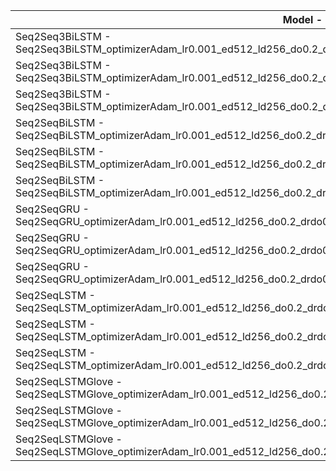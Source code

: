 | Model - Instance | mean_cosine | mean_myevaluation | mean_wer | mean_rouge1 | mean_rouge2 | mean_rougeL |
|---|---|---|---|---|---|---|
| Seq2Seq3BiLSTM - Seq2Seq3BiLSTM_optimizerAdam_lr0.001_ed512_ld256_do0.2_drdo0.2_edo0.2_erdo0.2_batch_size128_epochs50_summaries | 0.4189 | 0.3940 | 1.1440 | 0.1564 | 0.0411 | 0.1552 |
| Seq2Seq3BiLSTM - Seq2Seq3BiLSTM_optimizerAdam_lr0.001_ed512_ld256_do0.2_drdo0.2_edo0.2_erdo0.2_batch_size256_epochs50_summaries | 0.4318 | 0.4035 | 1.1382 | 0.1665 | 0.0435 | 0.1653 |
| Seq2Seq3BiLSTM - Seq2Seq3BiLSTM_optimizerAdam_lr0.001_ed512_ld256_do0.2_drdo0.2_edo0.2_erdo0.2_batch_size64_epochs50_summaries | 0.4198 | 0.3987 | **1.1611** | 0.1588 | 0.0383 | 0.1583 |
| Seq2SeqBiLSTM - Seq2SeqBiLSTM_optimizerAdam_lr0.001_ed512_ld256_do0.2_drdo0.2_edo0.2_erdo0.2_batch_size128_epochs50_summaries | 0.4631 | 0.4319 | 1.0647 | 0.2240 | 0.0696 | 0.2227 |
| Seq2SeqBiLSTM - Seq2SeqBiLSTM_optimizerAdam_lr0.001_ed512_ld256_do0.2_drdo0.2_edo0.2_erdo0.2_batch_size256_epochs50_summaries | 0.4431 | 0.4157 | 1.0895 | 0.2075 | 0.0575 | 0.2052 |
| Seq2SeqBiLSTM - Seq2SeqBiLSTM_optimizerAdam_lr0.001_ed512_ld256_do0.2_drdo0.2_edo0.2_erdo0.2_batch_size64_epochs50_summaries | **0.4731** | **0.4422** | 1.0187 | **0.2416** | **0.0738** | **0.2397** |
| Seq2SeqGRU - Seq2SeqGRU_optimizerAdam_lr0.001_ed512_ld256_do0.2_drdo0.2_edo0.2_erdo0.2_batch_size128_epochs50_summaries | 0.4294 | 0.4114 | 1.0916 | 0.1656 | 0.0417 | 0.1650 |
| Seq2SeqGRU - Seq2SeqGRU_optimizerAdam_lr0.001_ed512_ld256_do0.2_drdo0.2_edo0.2_erdo0.2_batch_size256_epochs50_summaries | 0.3899 | 0.3557 | 1.1170 | 0.1290 | 0.0255 | 0.1287 |
| Seq2SeqGRU - Seq2SeqGRU_optimizerAdam_lr0.001_ed512_ld256_do0.2_drdo0.2_edo0.2_erdo0.2_batch_size64_epochs50_summaries | 0.4445 | 0.4158 | 1.1173 | 0.1884 | 0.0563 | 0.1875 |
| Seq2SeqLSTM - Seq2SeqLSTM_optimizerAdam_lr0.001_ed512_ld256_do0.2_drdo0.2_edo0.2_erdo0.2_batch_size128_epochs50_summaries | 0.4400 | 0.4192 | 1.0826 | 0.1702 | 0.0453 | 0.1694 |
| Seq2SeqLSTM - Seq2SeqLSTM_optimizerAdam_lr0.001_ed512_ld256_do0.2_drdo0.2_edo0.2_erdo0.2_batch_size256_epochs50_summaries | 0.4374 | 0.4173 | 1.0963 | 0.1629 | 0.0407 | 0.1616 |
| Seq2SeqLSTM - Seq2SeqLSTM_optimizerAdam_lr0.001_ed512_ld256_do0.2_drdo0.2_edo0.2_erdo0.2_batch_size64_epochs50_summaries | 0.4266 | 0.4064 | 1.1331 | 0.1607 | 0.0454 | 0.1604 |
| Seq2SeqLSTMGlove - Seq2SeqLSTMGlove_optimizerAdam_lr0.001_ed512_ld256_do0.2_drdo0.2_edo0.2_erdo0.2_batch_size128_epochs50_summaries | 0.4314 | 0.4211 | 1.0877 | 0.1798 | 0.0472 | 0.1795 |
| Seq2SeqLSTMGlove - Seq2SeqLSTMGlove_optimizerAdam_lr0.001_ed512_ld256_do0.2_drdo0.2_edo0.2_erdo0.2_batch_size256_epochs50_summaries | 0.4467 | 0.4319 | 1.0803 | 0.1927 | 0.0562 | 0.1918 |
| Seq2SeqLSTMGlove - Seq2SeqLSTMGlove_optimizerAdam_lr0.001_ed512_ld256_do0.2_drdo0.2_edo0.2_erdo0.2_batch_size64_epochs50_summaries | 0.4378 | 0.4307 | 1.1131 | 0.1861 | 0.0519 | 0.1855 |